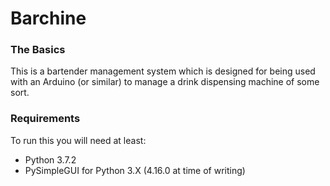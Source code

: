 # Barchine

### The Basics

This is a bartender management system which is designed for being used with an Arduino (or similar) to manage a drink dispensing machine of some sort.

### Requirements

To run this you will need at least:
* Python 3.7.2
* PySimpleGUI for Python 3.X (4.16.0 at time of writing)

